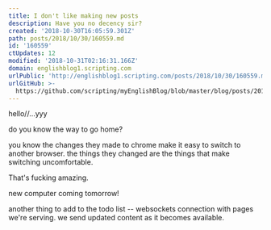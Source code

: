 ```yaml
---
title: I don't like making new posts
description: Have you no decency sir?
created: '2018-10-30T16:05:59.301Z'
path: posts/2018/10/30/160559.md
id: '160559'
ctUpdates: 12
modified: '2018-10-31T02:16:31.166Z'
domain: englishblog1.scripting.com
urlPublic: 'http://englishblog1.scripting.com/posts/2018/10/30/160559.md'
urlGitHub: >-
  https://github.com/scripting/myEnglishBlog/blob/master/blog/posts/2018/10/30/160559.md
---
```

hello//...yyy

do you know the way to go home?

you know the changes they made to chrome make it easy to switch to another browser. the things they changed are the things that make switching uncomfortable.

That's fucking amazing.

new computer coming tomorrow!

another thing to add to the todo list -- websockets connection with pages we're serving. we send updated content as it becomes available.